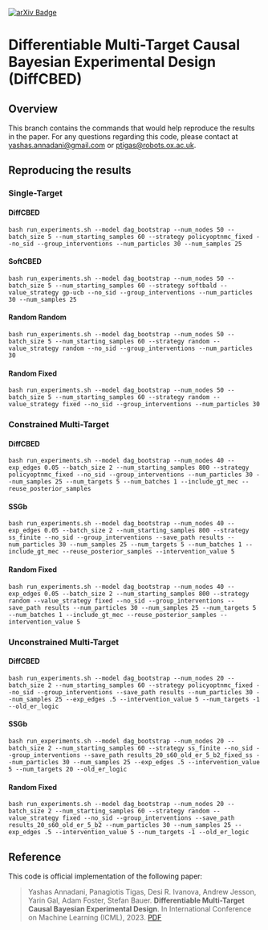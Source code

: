 [![arXiv Badge](https://img.shields.io/badge/arXiv-B31B1B?logo=arxiv&logoColor=fff&style=for-the-badge)](https://arxiv.org/abs/2302.10607) 


# Differentiable Multi-Target Causal Bayesian Experimental Design (DiffCBED)

## Overview 

This branch contains the commands that would help reproduce the results in the paper. For any questions regarding this code, please contact at yashas.annadani@gmail.com or ptigas@robots.ox.ac.uk.

## Reproducing the results 

### Single-Target
#### DiffCBED
`bash run_experiments.sh --model dag_bootstrap --num_nodes 50 --batch_size 5 --num_starting_samples 60 --strategy policyoptnmc_fixed --no_sid --group_interventions --num_particles 30 --num_samples 25`

#### SoftCBED
`bash run_experiments.sh --model dag_bootstrap --num_nodes 50 --batch_size 5 --num_starting_samples 60 --strategy softbald --value_strategy gp-ucb --no_sid --group_interventions --num_particles 30 --num_samples 25`

#### Random Random
`bash run_experiments.sh --model dag_bootstrap --num_nodes 50 --batch_size 5 --num_starting_samples 60 --strategy random --value_strategy random --no_sid --group_interventions --num_particles 30`

#### Random Fixed
`bash run_experiments.sh --model dag_bootstrap --num_nodes 50 --batch_size 5 --num_starting_samples 60 --strategy random --value_strategy fixed --no_sid --group_interventions --num_particles 30`

### Constrained Multi-Target
#### DiffCBED
`bash run_experiments.sh --model dag_bootstrap --num_nodes 40 --exp_edges 0.05 --batch_size 2 --num_starting_samples 800 --strategy policyoptnmc_fixed --no_sid --group_interventions --num_particles 30 --num_samples 25 --num_targets 5 --num_batches 1 --include_gt_mec --reuse_posterior_samples`

#### SSGb
`bash run_experiments.sh --model dag_bootstrap --num_nodes 40 --exp_edges 0.05 --batch_size 2 --num_starting_samples 800 --strategy ss_finite --no_sid --group_interventions --save_path results --num_particles 30 --num_samples 25 --num_targets 5 --num_batches 1 --include_gt_mec --reuse_posterior_samples --intervention_value 5`

#### Random Fixed
`bash run_experiments.sh --model dag_bootstrap --num_nodes 40 --exp_edges 0.05 --batch_size 2 --num_starting_samples 800 --strategy random --value_strategy fixed --no_sid --group_interventions --save_path results --num_particles 30 --num_samples 25 --num_targets 5 --num_batches 1 --include_gt_mec --reuse_posterior_samples --intervention_value 5`

### Unconstrained Multi-Target
#### DiffCBED
`bash run_experiments.sh --model dag_bootstrap --num_nodes 20 --batch_size 2 --num_starting_samples 60 --strategy policyoptnmc_fixed --no_sid --group_interventions --save_path results --num_particles 30 --num_samples 25 --exp_edges .5 --intervention_value 5 --num_targets -1 --old_er_logic`

#### SSGb
`bash run_experiments.sh --model dag_bootstrap --num_nodes 20 --batch_size 2 --num_starting_samples 60 --strategy ss_finite --no_sid --group_interventions --save_path results_20_s60_old_er_5_b2_fixed_ss --num_particles 30 --num_samples 25 --exp_edges .5 --intervention_value 5 --num_targets 20 --old_er_logic`

#### Random Fixed
`bash run_experiments.sh --model dag_bootstrap --num_nodes 20 --batch_size 2 --num_starting_samples 60 --strategy random --value_strategy fixed --no_sid --group_interventions --save_path results_20_s60_old_er_5_b2 --num_particles 30 --num_samples 25 --exp_edges .5 --intervention_value 5 --num_targets -1 --old_er_logic`

## Reference
This code is official implementation of the following paper:
> Yashas Annadani, Panagiotis Tigas, Desi R. Ivanova, Andrew Jesson, Yarin Gal, Adam Foster, Stefan Bauer. **Differentiable Multi-Target Causal Bayesian Experimental Design**. In International Conference on Machine Learning (ICML), 2023. [PDF](https://arxiv.org/pdf/2302.10607.pdf)
